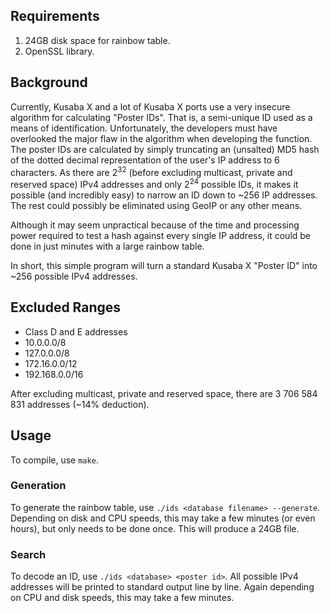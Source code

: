 ## Requirements
1.	24GB disk space for rainbow table.
2.	OpenSSL library.

## Background
Currently, Kusaba X and a lot of Kusaba X ports use a very insecure algorithm for calculating "Poster IDs". That is, a semi-unique ID used as a means of identification. Unfortunately, the developers must have overlooked the major flaw in the algorithm when developing the function. The poster IDs are calculated by simply truncating an (unsalted) MD5 hash of the dotted decimal representation of the user's IP address to 6 characters. As there are 2<sup>32</sup> (before excluding multicast, private and reserved space) IPv4 addresses and only 2<sup>24</sup> possible IDs, it makes it possible (and incredibly easy) to narrow an ID down to ~256 IP addresses. The rest could possibly be eliminated using GeoIP or any other means.

Although it may seem unpractical because of the time and processing power required to test a hash against every single IP address, it could be done in just minutes with a large rainbow table.

In short, this simple program will turn a standard Kusaba X "Poster ID" into ~256 possible IPv4 addresses.

## Excluded Ranges
 - Class D and E addresses
 - 10.0.0.0/8
 - 127.0.0.0/8
 - 172.16.0.0/12
 - 192.168.0.0/16
 
After excluding multicast, private and reserved space, there are 3 706 584 831 addresses (~14% deduction).

## Usage
To compile, use `make`.

### Generation
To generate the rainbow table, use `./ids <database filename> --generate`. Depending on disk and CPU speeds, this may take a few minutes (or even hours), but only needs to be done once. This will produce a 24GB file.

### Search
To decode an ID, use `./ids <database> <poster id>`. All possible IPv4 addresses will be printed to standard output line by line. Again depending on CPU and disk speeds, this may take a few minutes.

